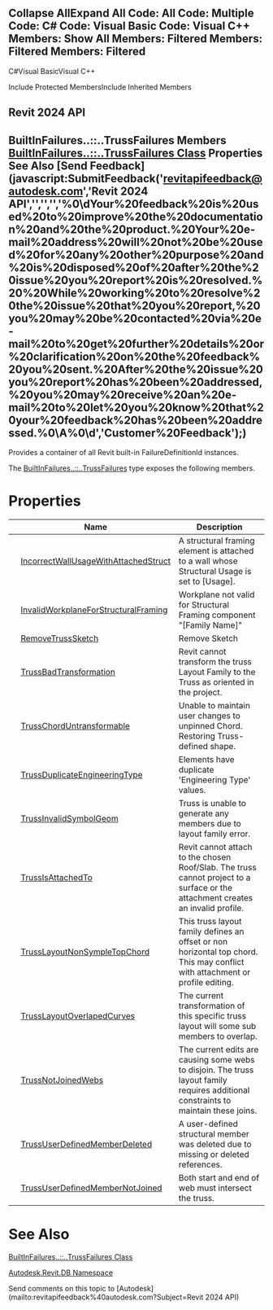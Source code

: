 ﻿

Collapse AllExpand All Code: All Code: Multiple Code: C# Code: Visual Basic Code: Visual C++  Members: Show All Members: Filtered Members: Filtered Members: Filtered   
---  
  
C#Visual BasicVisual C++

Include Protected MembersInclude Inherited Members

Revit 2024 API  
---  
BuiltInFailures..::..TrussFailures Members  
[BuiltInFailures..::..TrussFailures Class](b56f365f-a6f9-3ed1-8e1a-ebac29099530.md) Properties See Also [Send Feedback](javascript:SubmitFeedback\('revitapifeedback@autodesk.com','Revit 2024 API','','','','%0\\dYour%20feedback%20is%20used%20to%20improve%20the%20documentation%20and%20the%20product.%20Your%20e-mail%20address%20will%20not%20be%20used%20for%20any%20other%20purpose%20and%20is%20disposed%20of%20after%20the%20issue%20you%20report%20is%20resolved.%20%20While%20working%20to%20resolve%20the%20issue%20that%20you%20report,%20you%20may%20be%20contacted%20via%20e-mail%20to%20get%20further%20details%20or%20clarification%20on%20the%20feedback%20you%20sent.%20After%20the%20issue%20you%20report%20has%20been%20addressed,%20you%20may%20receive%20an%20e-mail%20to%20let%20you%20know%20that%20your%20feedback%20has%20been%20addressed.%0\\A%0\\d','Customer%20Feedback'\);)  
---  
  
Provides a container of all Revit built-in FailureDefinitionId instances.

The [BuiltInFailures..::..TrussFailures](b56f365f-a6f9-3ed1-8e1a-ebac29099530.md) type exposes the following members.

# Properties

|  | Name | Description |
| --- | --- | --- |
|  | [IncorrectWallUsageWithAttachedStruct](d0687084-5388-60d1-dc22-9b2268b1b449.md) | A structural framing element is attached to a wall whose Structural Usage is set to [Usage]. |
|  | [InvalidWorkplaneForStructuralFraming](09068ede-0610-41c7-bc37-e71be67c6bc3.md) | Workplane not valid for Structural Framing component "[Family Name]" |
|  | [RemoveTrussSketch](d9d159c0-0aed-af88-b46e-2a6fd251fb13.md) | Remove Sketch |
|  | [TrussBadTransformation](671ef31b-9475-30e0-dc03-cf33b4cf3e8c.md) | Revit cannot transform the truss Layout Family to the Truss as oriented in the project. |
|  | [TrussChordUntransformable](cdfd61d2-1a2f-72e5-b742-fa5909dbdae1.md) | Unable to maintain user changes to unpinned Chord. Restoring Truss-defined shape. |
|  | [TrussDuplicateEngineeringType](9f59960a-bf96-8e42-fdbb-362728f61208.md) | Elements have duplicate 'Engineering Type' values. |
|  | [TrussInvalidSymbolGeom](6f785510-5d44-5efc-f093-1a5030a85daa.md) | Truss is unable to generate any members due to layout family error. |
|  | [TrussIsAttachedTo](3664190b-2c58-dbf7-51a9-39bdb5d9afcd.md) | Revit cannot attach to the chosen Roof/Slab. The truss cannot project to a surface or the attachment creates an invalid profile. |
|  | [TrussLayoutNonSympleTopChord](7f31a2b9-8d1c-23af-3877-7566c21d70ef.md) | This truss layout family defines an offset or non horizontal top chord. This may conflict with attachment or profile editing. |
|  | [TrussLayoutOverlapedCurves](dcd23393-04f4-71a4-01e5-89e0b0239e55.md) | The current transformation of this specific truss layout will some sub members to overlap. |
|  | [TrussNotJoinedWebs](00abe21f-ebd1-edd7-e05c-4f4515b3cbb7.md) | The current edits are causing some webs to disjoin. The truss layout family requires additional constraints to maintain these joins. |
|  | [TrussUserDefinedMemberDeleted](9c5cf96a-abb9-c4e0-4a5a-7a608f8f7b6f.md) | A user-defined structural member was deleted due to missing or deleted references. |
|  | [TrussUserDefinedMemberNotJoined](17459bde-eba2-d87b-be07-fdb15a5f22d9.md) | Both start and end of web must intersect the truss. |
  
# See Also

[BuiltInFailures..::..TrussFailures Class](b56f365f-a6f9-3ed1-8e1a-ebac29099530.md)

[Autodesk.Revit.DB Namespace](87546ba7-461b-c646-cbb1-2cb8f5bff8b2.md)

Send comments on this topic to [Autodesk](mailto:revitapifeedback%40autodesk.com?Subject=Revit 2024 API)